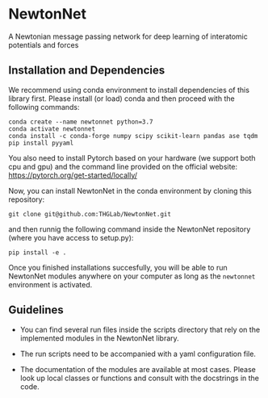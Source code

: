 # NewtonNet

A Newtonian message passing network for deep learning of interatomic potentials and forces

## Installation and Dependencies

We recommend using conda environment to install dependencies of this library first.
Please install (or load) conda and then proceed with the following commands:

    conda create --name newtonnet python=3.7
    conda activate newtonnet
    conda install -c conda-forge numpy scipy scikit-learn pandas ase tqdm
    pip install pyyaml

You also need to install Pytorch based on your hardware (we support both cpu and gpu) and the command line
provided on the official website: <https://pytorch.org/get-started/locally/>

Now, you can install NewtonNet in the conda environment by cloning this repository:

    git clone git@github.com:THGLab/NewtonNet.git

and then runnig the following command inside the NewtonNet repository (where you have access to setup.py):

    pip install -e .

Once you finished installations succesfully, you will be able to run NewtonNet modules
anywhere on your computer as long as the `newtonnet` environment is activated.

## Guidelines

- You can find several run files inside the scripts directory that rely on the implemented modules in the NewtonNet library.

- The run scripts need to be accompanied with a yaml configuration file.

- The documentation of the modules are available at most cases. Please look up local classes or functions
and consult with the docstrings in the code.

